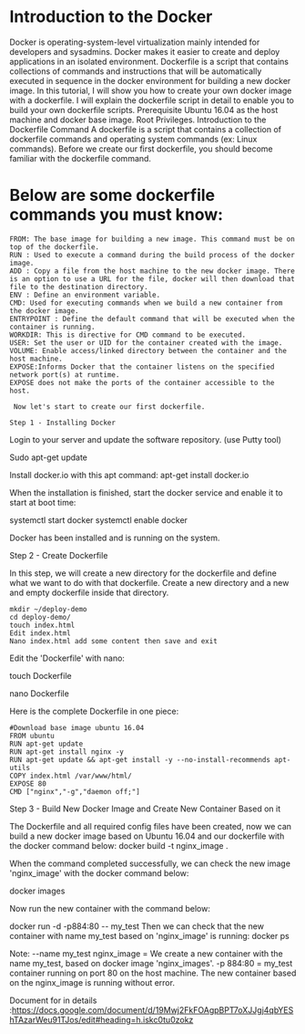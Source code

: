 # Introduction to the Docker

Docker is operating-system-level virtualization mainly intended for developers and sysadmins. Docker makes it easier to create and deploy applications in an isolated environment. 
 Dockerfile is a script that contains collections of commands and instructions that will be automatically executed in sequence in the docker environment for building a new docker image.
In this tutorial, I will show you how to create your own docker image with a dockerfile. I will explain the dockerfile script in detail to enable you to build your own dockerfile scripts.
Prerequisite
Ubuntu 16.04 as the host machine and docker base image.
Root Privileges.
Introduction to the Dockerfile Command
A dockerfile is a script that contains a collection of dockerfile commands and operating system commands (ex: Linux commands). Before we create our first dockerfile, you should become familiar with the dockerfile command.
 
  
# Below are some dockerfile commands you must know:
```
FROM: The base image for building a new image. This command must be on top of the dockerfile.
RUN : Used to execute a command during the build process of the docker image.
ADD : Copy a file from the host machine to the new docker image. There is an option to use a URL for the file, docker will then download that file to the destination directory.
ENV : Define an environment variable.
CMD: Used for executing commands when we build a new container from the docker image.
ENTRYPOINT : Define the default command that will be executed when the container is running.
WORKDIR: This is directive for CMD command to be executed.
USER: Set the user or UID for the container created with the image.
VOLUME: Enable access/linked directory between the container and the host machine.
EXPOSE:Informs Docker that the container listens on the specified network port(s) at runtime.
EXPOSE does not make the ports of the container accessible to the host.
```
```
 Now let's start to create our first dockerfile.
 ```
 ```
 Step 1 - Installing Docker
```
 Login to your server and update the software repository. (use Putty tool)
 
 Sudo apt-get update

 Install docker.io with this apt command:
apt-get install docker.io

 When the installation is finished, start the docker service and enable it to start at boot time:

systemctl start docker
systemctl enable docker

Docker has been installed and is running on the system.
 
 Step 2 - Create Dockerfile

In this step, we will create a new directory for the dockerfile and define what we want to do with that dockerfile.
Create a new directory and a new and empty dockerfile inside that directory.
```
mkdir ~/deploy-demo
cd deploy-demo/
touch index.html
Edit index.html
Nano index.html add some content then save and exit
```
 
Edit the 'Dockerfile' with nano:

touch Dockerfile

nano Dockerfile

Here is the complete Dockerfile in one piece:
```
#Download base image ubuntu 16.04
FROM ubuntu
RUN apt-get update
RUN apt-get install nginx -y
RUN apt-get update && apt-get install -y --no-install-recommends apt-utils
COPY index.html /var/www/html/
EXPOSE 80
CMD ["nginx","-g","daemon off;"]								
```
 Step 3 - Build New Docker Image and Create New Container Based on it

The Dockerfile and all required config files have been created, now we can build a new docker image based on Ubuntu 16.04 and our dockerfile with the docker command below:
docker build -t nginx_image .

 When the command completed successfully, we can check the new image 'nginx_image' with the docker command below:

docker images

 Now run the new container with the command below:

docker run -d -p884:80 -- my_test
Then we can check that the new container with name my_test based on 'nginx_image' is running:
docker ps

Note:
--name my_test nginx_image = We create a new container with the name my_test, based on docker image 'nginx_images'.
-p 884:80 = my_test container running on port 80 on the host machine.
The new container based on the nginx_image is running without error.

Document for in details :https://docs.google.com/document/d/19Mwj2FkFOAgpBPT7oXJJgj4qbYEShTAzarWeu91TJos/edit#heading=h.iskc0tu0zokz

